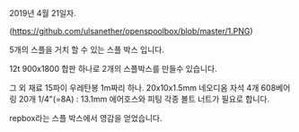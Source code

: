 2019년 4월 21일자. 

(https://github.com/ulsanether/openspoolbox/blob/master/1.PNG)

5개의 스플을 거치 할 수 있는 스플 박스 입니다.

12t 900x1800 합판 하나로 2개의 스플박스를 만들수 있습니다.

그 외 재료
15파이 우레탄봉 1m짜리 하나. 
20x10x1.5mm 네오디옴 자석 4개
608베어링 20개
1/4"(=8A) : 13.1mm 에어호스와 피팅 
각종 볼트 너트가 필요로 합니다. 

repbox라는 스플 박스에서 영감을 얻었습니다.


